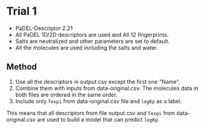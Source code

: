 # Trial 1
* PaDEL-Descriptor 2.21
* All PaDEL 1D/2D descriptors are used and All 12 fingerprints.
* Salts are neutralized and other parameters are set to default.
* All the molecules are used including the salts and water.
## Method
1. Use all the descriptors in output.csv except the first one "Name".
1. Combine them with inputs from data-original.csv. The molecules data in both files are ordered in the same order.
1. Include only `Texpi` from data-original.csv file and `logKp` as a label.

This means that all descriptors from file output.csv and `Texpi` from data-original.csv are used to build a model that can predict `logKp`.